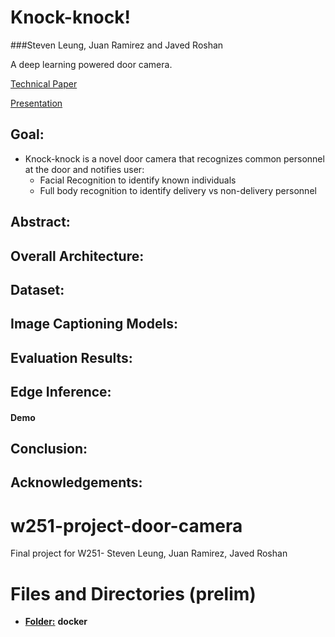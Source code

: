 # Knock-knock!
###Steven Leung, Juan Ramirez and Javed Roshan
 
A deep learning powered door camera.

[Technical Paper]()        
    
[Presentation]()



## Goal:
* Knock-knock is a novel door camera that recognizes common personnel at the door and notifies user:
   - Facial Recognition to identify known individuals
   - Full body recognition to identify delivery vs non-delivery personnel

## Abstract:


## Overall Architecture:



## Dataset:


## Image Captioning Models:

## Evaluation Results:


## Edge Inference:

#### Demo

## Conclusion:


## Acknowledgements:




# w251-project-door-camera
Final project for W251- Steven Leung, Juan Ramirez, Javed Roshan

# Files and Directories (prelim)

- <ins>**Folder:**</ins> **docker**
